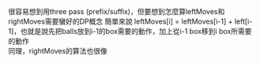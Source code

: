 很容易想到用three pass (prefix/suffix)，但要想到怎麼算leftMoves和rightMoves需要蠻好的DP概念
簡單來說 leftMoves[i] = leftMoves[i-1] + left[i-1]，也就是說先把balls放到i-1的box需要的動作，加上從i-1 box移到i box所需要的動作\
同理，rightMoves的算法也很像